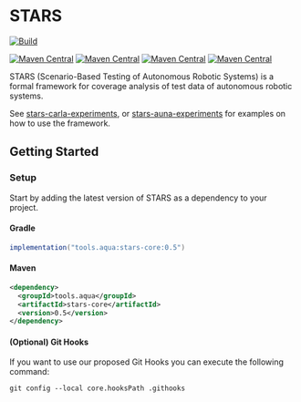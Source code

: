 # STARS
[![Build](https://github.com/tudo-aqua/stars/actions/workflows/analyze-build-deploy.yml/badge.svg)](https://github.com/tudo-aqua/stars/actions)

[![Maven Central](https://img.shields.io/maven-central/v/tools.aqua/stars-core?logo=apache-maven&label=MavenCentral%20stars-core)](https://central.sonatype.com/artifact/tools.aqua/stars-core)
[![Maven Central](https://img.shields.io/maven-central/v/tools.aqua/stars-logic-kcmftbl?logo=apache-maven&label=MavenCentral%20stars-logic-kcmftbl)](https://central.sonatype.com/artifact/tools.aqua/stars-logic-kcmftbl)
[![Maven Central](https://img.shields.io/maven-central/v/tools.aqua/stars-importer-carla?logo=apache-maven&label=MavenCentral%20stars-importer-carla)](https://central.sonatype.com/artifact/tools.aqua/stars-importer-carla)
[![Maven Central](https://img.shields.io/maven-central/v/tools.aqua/stars-data-av?logo=apache-maven&label=MavenCentral%20stars-data-av)](https://central.sonatype.com/artifact/tools.aqua/stars-data-av)

STARS (Scenario-Based Testing of Autonomous Robotic Systems) is a formal framework for coverage analysis of test data of autonomous robotic systems.

See [stars-carla-experiments](https://github.com/tudo-aqua/stars-carla-experiments), or [stars-auna-experiments](https://github.com/tudo-aqua/stars-auna-experiments) for examples on how to use the 
framework.

## Getting Started

### Setup

Start by adding the latest version of STARS as a dependency to your project.

#### Gradle
```gradle
implementation("tools.aqua:stars-core:0.5")
```

#### Maven
```xml
<dependency>
  <groupId>tools.aqua</groupId>
  <artifactId>stars-core</artifactId>
  <version>0.5</version>
</dependency>
``` 

#### (Optional) Git Hooks
If you want to use our proposed Git Hooks you can execute the following command:
```shell
git config --local core.hooksPath .githooks
```

